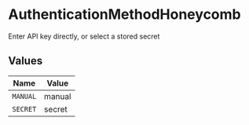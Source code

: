 # AuthenticationMethodHoneycomb

Enter API key directly, or select a stored secret


## Values

| Name     | Value    |
| -------- | -------- |
| `MANUAL` | manual   |
| `SECRET` | secret   |